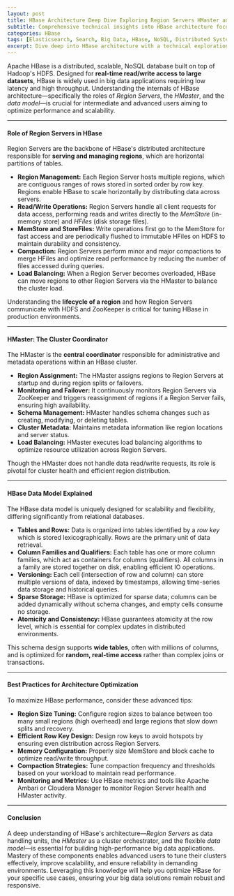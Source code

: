 ```yaml
---
layout: post  
title: HBase Architecture Deep Dive Exploring Region Servers HMaster and Data Model  
subtitle: Comprehensive technical insights into HBase architecture focusing on Region Servers HMaster and the data model for advanced users  
categories: HBase  
tags: [Elasticsearch, Search, Big Data, HBase, NoSQL, Distributed Systems]  
excerpt: Dive deep into HBase architecture with a technical exploration of Region Servers, HMaster, and the data model to optimize your big data applications.  
---
```

Apache HBase is a distributed, scalable, NoSQL database built on top of Hadoop's HDFS. Designed for **real-time read/write access to large datasets**, HBase is widely used in big data applications requiring low latency and high throughput. Understanding the internals of HBase architecture—specifically the roles of *Region Servers*, the *HMaster*, and the *data model*—is crucial for intermediate and advanced users aiming to optimize performance and scalability.

---

#### Role of Region Servers in HBase

Region Servers are the backbone of HBase's distributed architecture responsible for **serving and managing regions**, which are horizontal partitions of tables.

- **Region Management:** Each Region Server hosts multiple regions, which are contiguous ranges of rows stored in sorted order by row key. Regions enable HBase to scale horizontally by distributing data across servers.
- **Read/Write Operations:** Region Servers handle all client requests for data access, performing reads and writes directly to the *MemStore* (in-memory store) and *HFiles* (disk storage files).
- **MemStore and StoreFiles:** Write operations first go to the MemStore for fast access and are periodically flushed to immutable HFiles on HDFS to maintain durability and consistency.
- **Compaction:** Region Servers perform minor and major compactions to merge HFiles and optimize read performance by reducing the number of files accessed during queries.
- **Load Balancing:** When a Region Server becomes overloaded, HBase can move regions to other Region Servers via the HMaster to balance the cluster load.

Understanding the **lifecycle of a region** and how Region Servers communicate with HDFS and ZooKeeper is critical for tuning HBase in production environments.

---

#### HMaster: The Cluster Coordinator

The HMaster is the **central coordinator** responsible for administrative and metadata operations within an HBase cluster.

- **Region Assignment:** The HMaster assigns regions to Region Servers at startup and during region splits or failovers.
- **Monitoring and Failover:** It continuously monitors Region Servers via ZooKeeper and triggers reassignment of regions if a Region Server fails, ensuring high availability.
- **Schema Management:** HMaster handles schema changes such as creating, modifying, or deleting tables.
- **Cluster Metadata:** Maintains metadata information like region locations and server status.
- **Load Balancing:** HMaster executes load balancing algorithms to optimize resource utilization across Region Servers.

Though the HMaster does not handle data read/write requests, its role is pivotal for cluster health and efficient region distribution.

---

#### HBase Data Model Explained

The HBase data model is uniquely designed for scalability and flexibility, differing significantly from relational databases.

- **Tables and Rows:** Data is organized into tables identified by a *row key* which is stored lexicographically. Rows are the primary unit of data retrieval.
- **Column Families and Qualifiers:** Each table has one or more column families, which act as containers for columns (qualifiers). All columns in a family are stored together on disk, enabling efficient IO operations.
- **Versioning:** Each cell (intersection of row and column) can store multiple versions of data, indexed by timestamps, allowing time-series data storage and historical queries.
- **Sparse Storage:** HBase is optimized for sparse data; columns can be added dynamically without schema changes, and empty cells consume no storage.
- **Atomicity and Consistency:** HBase guarantees atomicity at the row level, which is essential for complex updates in distributed environments.

This schema design supports **wide tables**, often with millions of columns, and is optimized for **random, real-time access** rather than complex joins or transactions.

---

#### Best Practices for Architecture Optimization

To maximize HBase performance, consider these advanced tips:

- **Region Size Tuning:** Configure region sizes to balance between too many small regions (high overhead) and large regions that slow down splits and recovery.
- **Efficient Row Key Design:** Design row keys to avoid hotspots by ensuring even distribution across Region Servers.
- **Memory Configuration:** Properly size MemStore and block cache to optimize read/write throughput.
- **Compaction Strategies:** Tune compaction frequency and thresholds based on your workload to maintain read performance.
- **Monitoring and Metrics:** Use HBase metrics and tools like Apache Ambari or Cloudera Manager to monitor Region Server health and HMaster activity.

---

#### Conclusion

A deep understanding of HBase's architecture—*Region Servers* as data handling units, the *HMaster* as a cluster orchestrator, and the flexible *data model*—is essential for building high-performance big data applications. Mastery of these components enables advanced users to tune their clusters effectively, improve scalability, and ensure reliability in demanding environments. Leveraging this knowledge will help you optimize HBase for your specific use cases, ensuring your big data solutions remain robust and responsive.
